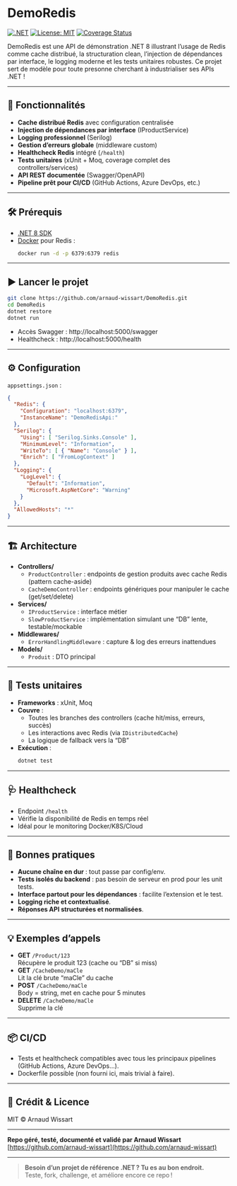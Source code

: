 # DemoRedis

[![.NET](https://img.shields.io/badge/.NET-8.0-blue)](https://dotnet.microsoft.com/download/dotnet/8.0)
[![License: MIT](https://img.shields.io/github/license/arnaud-wissart/DemoRedis)](https://github.com/arnaud-wissart/DemoRedis/blob/main/LICENSE)
[![Coverage Status](https://img.shields.io/badge/coverage-100%25-brightgreen.svg)](https://github.com/arnaud-wissart/DemoRedis/actions) <!-- Remplace par le badge coverage réel si tu l'ajoutes -->

DemoRedis est une API de démonstration .NET 8 illustrant l’usage de Redis comme cache distribué, la structuration clean, l’injection de dépendances par interface, le logging moderne et les tests unitaires robustes. Ce projet sert de modèle pour toute presonne cherchant à industrialiser ses APIs .NET !

---

## 🚀 Fonctionnalités

- **Cache distribué Redis** avec configuration centralisée
- **Injection de dépendances par interface** (IProductService)
- **Logging professionnel** (Serilog)
- **Gestion d’erreurs globale** (middleware custom)
- **Healthcheck Redis** intégré (`/health`)
- **Tests unitaires** (xUnit + Moq, coverage complet des controllers/services)
- **API REST documentée** (Swagger/OpenAPI)
- **Pipeline prêt pour CI/CD** (GitHub Actions, Azure DevOps, etc.)

---

## 🛠️ Prérequis

- [.NET 8 SDK](https://dotnet.microsoft.com/download)
- [Docker](https://www.docker.com/) pour Redis :
  ```bash
  docker run -d -p 6379:6379 redis
  ```

---

## ▶️ Lancer le projet

```bash
git clone https://github.com/arnaud-wissart/DemoRedis.git
cd DemoRedis
dotnet restore
dotnet run
```
- Accès Swagger : http://localhost:5000/swagger  
- Healthcheck : http://localhost:5000/health

---

## ⚙️ Configuration

`appsettings.json` :

```json
{
  "Redis": {
    "Configuration": "localhost:6379",
    "InstanceName": "DemoRedisApi:"
  },
  "Serilog": {
    "Using": [ "Serilog.Sinks.Console" ],
    "MinimumLevel": "Information",
    "WriteTo": [ { "Name": "Console" } ],
    "Enrich": [ "FromLogContext" ]
  },
  "Logging": {
    "LogLevel": {
      "Default": "Information",
      "Microsoft.AspNetCore": "Warning"
    }
  },
  "AllowedHosts": "*"
}
```

---

## 🏗️ Architecture

- **Controllers/**
  - `ProductController` : endpoints de gestion produits avec cache Redis (pattern cache-aside)
  - `CacheDemoController` : endpoints génériques pour manipuler le cache (get/set/delete)
- **Services/**
  - `IProductService` : interface métier
  - `SlowProductService` : implémentation simulant une “DB” lente, testable/mockable
- **Middlewares/**
  - `ErrorHandlingMiddleware` : capture & log des erreurs inattendues
- **Models/**
  - `Produit` : DTO principal

---

## 🧪 Tests unitaires

- **Frameworks** : xUnit, Moq
- **Couvre** :
  - Toutes les branches des controllers (cache hit/miss, erreurs, succès)
  - Les interactions avec Redis (via `IDistributedCache`)
  - La logique de fallback vers la “DB”
- **Exécution** :
  ```bash
  dotnet test
  ```

---

## 🩺 Healthcheck

- Endpoint `/health`  
- Vérifie la disponibilité de Redis en temps réel
- Idéal pour le monitoring Docker/K8S/Cloud

---

## 📝 Bonnes pratiques

- **Aucune chaîne en dur** : tout passe par config/env.
- **Tests isolés du backend** : pas besoin de serveur en prod pour les unit tests.
- **Interface partout pour les dépendances** : facilite l’extension et le test.
- **Logging riche et contextualisé**.
- **Réponses API structurées et normalisées**.

---

## 💡 Exemples d’appels

- **GET** `/Product/123`  
  Récupère le produit 123 (cache ou “DB” si miss)
- **GET** `/CacheDemo/maCle`  
  Lit la clé brute “maCle” du cache
- **POST** `/CacheDemo/maCle`  
  Body = string, met en cache pour 5 minutes
- **DELETE** `/CacheDemo/maCle`  
  Supprime la clé

---

## 📦 CI/CD

- Tests et healthcheck compatibles avec tous les principaux pipelines (GitHub Actions, Azure DevOps…).
- Dockerfile possible (non fourni ici, mais trivial à faire).

---

## 🏅 Crédit & Licence

MIT © Arnaud Wissart

---

**Repo géré, testé, documenté et validé par Arnaud Wissart**  
[https://github.com/arnaud-wissart](https://github.com/arnaud-wissart)

---

> **Besoin d’un projet de référence .NET ? Tu es au bon endroit.**  
> Teste, fork, challenge, et améliore encore ce repo !
